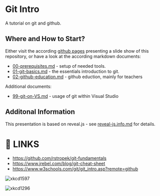 # Git Intro

A tutorial on git and github.

## Where and How to Start?

Either visit the according [github pages](https://litec-hasp.github.io/git-intro/) presenting a slide show of this repository, or have a look at the according markdown documents:

- [00-prerequisites.md](./00-prerequisites.md) - setup of needed tools.
- [01-git-basics.md](./01-git-basics.md) - the essentials introduction to git.
- [02-github-education.md](./02-github-education.md) - github eduction, mainly for teachers

Additional documents:

- [99-git-on-VS.md](./99-git-on-VS.md) - usage of git within Visual Studio

## Additonal Information

This presentation is based on reveal.js - see [reveal-js.info.md](./reveal-js-info.md) for details.

# :link: LINKS

- https://github.com/rstropek/git-fundamentals
- https://www.jrebel.com/blog/git-cheat-sheet
- https://www.w3schools.com/git/git_intro.asp?remote=github

![xkcd1597](https://imgs.xkcd.com/comics/git.png)

![xkcd1296](https://imgs.xkcd.com/comics/git_commit.png)
